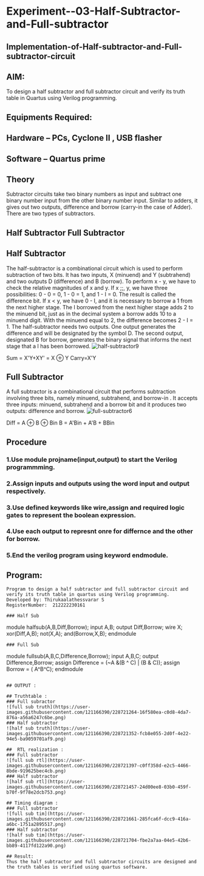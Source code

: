 # Experiment--03-Half-Subtractor-and-Full-subtractor
## Implementation-of-Half-subtractor-and-Full-subtractor-circuit
## AIM:
To design a half subtractor and full subtractor circuit and verify its truth table in Quartus using Verilog programming.

## Equipments Required:
## Hardware – PCs, Cyclone II , USB flasher
## Software – Quartus prime
## Theory
Subtractor circuits take two binary numbers as input and subtract one binary number input from the other binary number input. Similar to adders, it gives out two outputs, difference and borrow (carry-in the case of Adder). There are two types of subtractors.

## Half Subtractor Full Subtractor
## Half Subtractor
The half-subtractor is a combinational circuit which is used to perform subtraction of two bits. It has two inputs, X (minuend) and Y (subtrahend) and two outputs D (difference) and B (borrow). To perform x - y, we have to check the relative magnitudes of x and y. If x ;;, y, we have three possibilities: 0 - 0 = 0, 1 - 0 = 1, and 1 - I = 0. The result is called the difference bit. If x < y, we have 0 - I, and it is necessary to borrow a 1 from the next higher stage. The I borrowed from the next higher stage adds 2 to the minuend bit, just as in the decimal system a borrow adds 10 to a minuend digit. With the minuend equal to 2, the difference becomes 2 - I = 1. The half-subtractor needs two outputs. One output generates the difference and will be designated by the symbol D. The second output, designated B for borrow, generates the binary signal that informs the next stage that a I has been borrowed.
![half-subtractor9](https://user-images.githubusercontent.com/36288975/166112538-58c3bc7c-ee5d-4e6a-ac8d-8e8328efe27a.png)


Sum = X'Y+XY' = X ⊕ Y
Carry=X'Y

## Full Subtractor
A full subtractor is a combinational circuit that performs subtraction involving three bits, namely minuend, subtrahend, and borrow-in . It accepts three inputs: minuend, subtrahend and a borrow bit and it produces two outputs: difference and borrow. 
![full-subtractor6](https://user-images.githubusercontent.com/36288975/166112541-24c68359-3de8-4674-ae22-8272ffc385ed.png)


Diff = A ⊕ B ⊕ Bin B = A'Bin + A'B + BBin

## Procedure
### 1.Use module projname(input,output) to start the Verilog programmming.
### 2.Assign inputs and outputs using the word input and output respectively.
### 3.Use defined keywords like wire,assign and required logic gates to represent the boolean expression.
### 4.Use each output to represnt onre for differnce and the other for borrow.
### 5.End the verilog program using keyword endmodule.

## Program:
```
Program to design a half subtractor and full subtractor circuit and verify its truth table in quartus using Verilog programming.
Developed by: Thirukaalathessvarar S
RegisterNumber:  212222230161
```

```
### Half Sub
```
module halfsub(A,B,Diff,Borrow);
input A,B;
output Diff,Borrow;
wire X;
xor(Diff,A,B);
not(X,A);
and(Borrow,X,B);
endmodule
```
### Full Sub
```
module fullsub(A,B,C,Difference,Borrow);
input A,B,C;
output Difference,Borrow;
assign Difference = (~A &(B ^ C) | (B & C));
assign Borrow = ( A^B^C);
endmodule
```

## OUTPUT :

## Truthtable :
### Full subractor
![full sub truth](https://user-images.githubusercontent.com/121166390/228721264-16f580ea-c0d8-4da7-876a-a56a6247c6be.png)
### Half subtractor
![half sub truth](https://user-images.githubusercontent.com/121166390/228721352-fcb8e055-2d0f-4e22-94e5-ba9059701af9.png)

##  RTL realization :
### Full subtractor
![full sub rtl](https://user-images.githubusercontent.com/121166390/228721397-c0ff358d-e2c5-4466-8bde-919625bec4cb.png)
### Half subtractor
![half sub rtl](https://user-images.githubusercontent.com/121166390/228721457-24d00ee8-03b0-459f-b70f-9f78e2dcb753.png)

## Timing diagram :
### Full subtractor
![full sub tim](https://user-images.githubusercontent.com/121166390/228721661-285fca6f-dcc9-416a-a6bc-1751a2895517.png)
### Half subtractor
![half sub tim](https://user-images.githubusercontent.com/121166390/228721704-fbe2a7aa-04e5-42b6-bb89-4117fd122a90.png)

## Result:
Thus the half subtractor and full subtractor circuits are designed and the truth tables is verified using quartus software.
